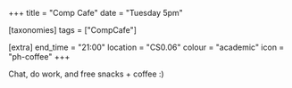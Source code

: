 +++
title = "Comp Cafe"
date = "Tuesday 5pm"

[taxonomies]
tags = ["CompCafe"]

[extra]
end_time = "21:00"
location = "CS0.06"
colour = "academic"
icon = "ph-coffee"
+++

Chat, do work, and free snacks + coffee :)